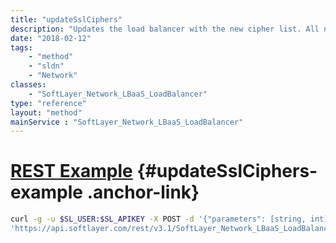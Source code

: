 ```yaml
---
title: "updateSslCiphers"
description: "Updates the load balancer with the new cipher list. All new connections going forward will use the new set of ciphers selected by the user. "
date: "2018-02-12"
tags:
    - "method"
    - "sldn"
    - "Network"
classes:
    - "SoftLayer_Network_LBaaS_LoadBalancer"
type: "reference"
layout: "method"
mainService : "SoftLayer_Network_LBaaS_LoadBalancer"
---
```


# [REST Example](#updateSslCiphers-example) <a href="/article/rest/"><i class="fas fa-question"></i></a> {#updateSslCiphers-example .anchor-link} 
```bash
curl -g -u $SL_USER:$SL_APIKEY -X POST -d '{"parameters": [string, int]}' \
'https://api.softlayer.com/rest/v3.1/SoftLayer_Network_LBaaS_LoadBalancer/updateSslCiphers'
```
